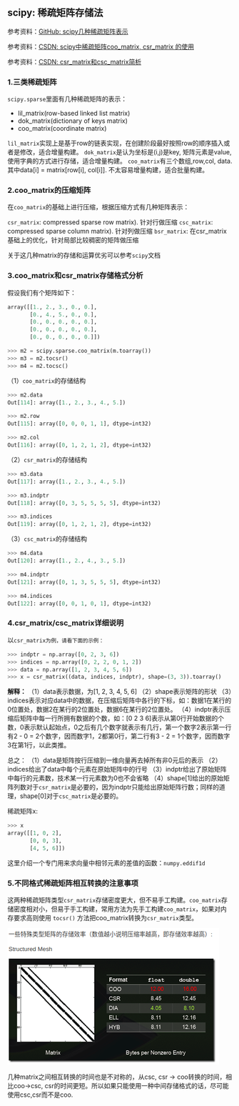 ## scipy: 稀疏矩阵存储法

参考资料：[GitHub: scipy几种稀疏矩阵表示](https://dirtysalt.github.io/html/types-of-scipy-sparse-matrix.html)

参考资料：[CSDN: scipy中稀疏矩阵coo_matrix, csr_matrix 的使用](https://blog.csdn.net/OOC_ZC/article/details/79605702)

参考资料：[CSDN: csr_matrix和csc_matrix简析](https://blog.csdn.net/sinat_33741547/article/details/79878547)

### 1.三类稀疏矩阵

`scipy.sparse`里面有几种稀疏矩阵的表示：

* lil_matrix(row-based linked list matrix)
* dok_matrix(dictionary of keys matrix)
* coo_matrix(coordinate matrix)

`lil_matrix`实现上是基于row的链表实现，在创建阶段最好按照row的顺序插入或者是修改，适合增量构建。 
`dok_matrix`是认为坐标是(i,j)是key, 矩阵元素是value, 使用字典的方式进行存储，适合增量构建。 
`coo_matrix`有三个数组,row,col, data. 其中data[i] = matrix[row[i], col[i]]. 不太容易增量构建，适合批量构建。

### 2.coo_matrix的压缩矩阵

在`coo_matrix`的基础上进行压缩，根据压缩方式有几种矩阵表示：

`csr_matrix`: compressed sparse row matrix). 针对行做压缩
`csc_matrix`: compressed sparse column matrix). 针对列做压缩
`bsr_matrix`: 在csr_matrix基础上的优化，针对局部比较稠密的矩阵做压缩

关于这几种matrix的存储和运算优劣可以参考`scipy`文档

### 3.coo_matrix和csr_matrix存储格式分析

假设我们有个矩阵如下：

```python
array([[1., 2., 3., 0., 0.],
       [0., 4., 5., 0., 0.],
       [0., 0., 0., 0., 0.],
       [0., 0., 0., 0., 0.],
       [0., 0., 0., 0., 0.]])
```

```python
>>> m2 = scipy.sparse.coo_matrix(m.toarray())
>>> m3 = m2.tocsr()
>>> m4 = m2.tocsc()
```

（1）`coo_matrix`的存储结构

```python
>>> m2.data
Out[114]: array([1., 2., 3., 4., 5.])
```

```python
>>> m2.row
Out[115]: array([0, 0, 0, 1, 1], dtype=int32)
```

```python
>>> m2.col
Out[116]: array([0, 1, 2, 1, 2], dtype=int32)
```

（2）`csr_matrix`的存储结构

```python
>>> m3.data
Out[117]: array([1., 2., 3., 4., 5.])
```

```python
>>> m3.indptr
Out[118]: array([0, 3, 5, 5, 5, 5], dtype=int32)
```

```python
>>> m3.indices
Out[119]: array([0, 1, 2, 1, 2], dtype=int32)
```

（3）`csc_matrix`的存储结构

```python
>>> m4.data
Out[120]: array([1., 2., 4., 3., 5.])
```

```python
>>> m4.indptr
Out[121]: array([0, 1, 3, 5, 5, 5], dtype=int32)
```

```python
>>> m4.indices
Out[122]: array([0, 0, 1, 0, 1], dtype=int32)
```

### 4.csr_matrix/csc_matrix详细说明

以`csr_matrix为例，请看下面的示例：`

```python
>>> indptr = np.array([0, 2, 3, 6])
>>> indices = np.array([0, 2, 2, 0, 1, 2])
>>> data = np.array([1, 2, 3, 4, 5, 6])
>>> x = csr_matrix((data, indices, indptr), shape=(3, 3)).toarray()
```

**解释：**
（1）data表示数据，为[1, 2, 3, 4, 5, 6]
（2）shape表示矩阵的形状
（3）indices表示对应data中的数据，在压缩后矩阵中各行的下标，如：数据1在某行的0位置处，数据2在某行的2位置处，数据6在某行的2位置处。
（4）indptr表示压缩后矩阵中每一行所拥有数据的个数，如：[0 2 3 6]表示从第0行开始数据的个数，0表示默认起始点，0之后有几个数字就表示有几行，第一个数字2表示第一行有2 - 0 = 2个数字，因而数字1，2都第0行，第二行有3 - 2 = 1个数字，因而数字3在第1行，以此类推。

总之：
（1）data是矩阵按行压缩到一维向量再去掉所有非0元后的表示
（2）indices给出了data中每个元素在原始矩阵中的行号
（3）indptr给出了原始矩阵中每行的元素数，技术某一行元素数为0也不会省略
（4）shape[1]给出的原始矩阵列数对于`csr_matrix`是必要的，因为indptr只能给出原始矩阵行数；同样的道理，shape[0]对于`csc_matrix`是必要的。

稀疏矩阵x:

```python
>>> x
array([[1, 0, 2],
       [0, 0, 3],
       [4, 5, 6]])
```

这里介绍一个专门用来求向量中相邻元素的差值的函数：`numpy.eddif1d`

### 5.不同格式稀疏矩阵相互转换的注意事项

这两种稀疏矩阵类型`csr_matrix`存储密度更大，但不易手工构建。`coo_matrix`存储密度相对小，但易于手工构建，常用方法为先手工构建`coo_matrix`，如果对内存要求高则使用 `tocsr()` 方法把coo_matrix转换为`csr_matrix`类型。

![](/assets/python036_01.png)

几种matrix之间相互转换的时间也是不对称的，从csc, csr -> coo转换的时间，相比coo->csc, csr的时间更短。所以如果只能使用一种中间存储格式的话，尽可能使用csc,csr而不是coo.